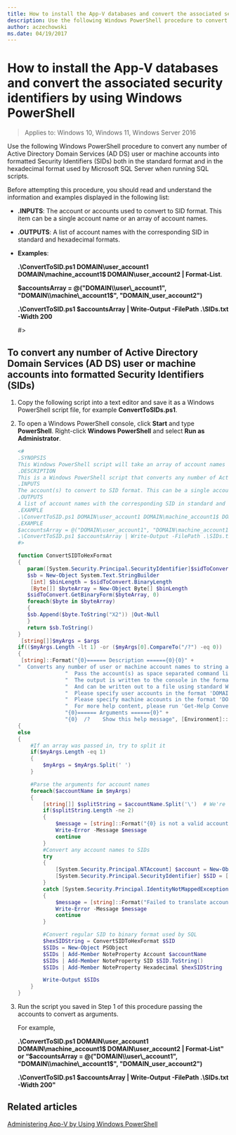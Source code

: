 ```yaml
---
title: How to install the App-V databases and convert the associated security identifiers by using Windows PowerShell
description: Use the following Windows PowerShell procedure to convert any number of Active Directory Domain Services (AD DS) user or machine accounts into formatted Security Identifiers (SIDs) both in the standard format and in the hexadecimal format used by Microsoft SQL Server when running SQL scripts.
author: aczechowski
ms.date: 04/19/2017
---
```



# How to install the App-V databases and convert the associated security identifiers by using Windows PowerShell

>Applies to: Windows 10, Windows 11, Windows Server 2016

Use the following Windows PowerShell procedure to convert any number of Active Directory Domain Services (AD DS) user or machine accounts into formatted Security Identifiers (SIDs) both in the standard format and in the hexadecimal format used by Microsoft SQL Server when running SQL scripts.

Before attempting this procedure, you should read and understand the information and examples displayed in the following list:

- **.INPUTS**: The account or accounts used to convert to SID format. This item can be a single account name or an array of account names.

- **.OUTPUTS**: A list of account names with the corresponding SID in standard and hexadecimal formats.

- **Examples**:

    **.\\ConvertToSID.ps1 DOMAIN\\user\_account1 DOMAIN\\machine\_account1$ DOMAIN\\user\_account2 | Format-List**.

    **$accountsArray = @("DOMAIN\\user\_account1", "DOMAIN\\machine\_account1$", "DOMAIN\_user\_account2")**

    **.\\ConvertToSID.ps1 $accountsArray | Write-Output -FilePath .\\SIDs.txt -Width 200**

    \#&gt;

## To convert any number of Active Directory Domain Services (AD DS) user or machine accounts into formatted Security Identifiers (SIDs)

1.  Copy the following script into a text editor and save it as a Windows PowerShell script file, for example **ConvertToSIDs.ps1**.

2.  To open a Windows PowerShell console, click **Start** and type **PowerShell**. Right-click **Windows PowerShell** and select **Run as Administrator**.

    ```powershell
    <#
    .SYNOPSIS
    This Windows PowerShell script will take an array of account names and try to convert each of them to the corresponding SID in standard and hexadecimal formats.
    .DESCRIPTION
    This is a Windows PowerShell script that converts any number of Active Directory (AD) user or machine accounts into formatted Security Identifiers (SIDs) both in the standard format and in the hexadecimal format used by SQL server when running SQL scripts.
    .INPUTS
    The account(s) to convert to SID format. This can be a single account name or an array of account names. Please see examples below.
    .OUTPUTS
    A list of account names with the corresponding SID in standard and hexadecimal formats
    .EXAMPLE
    .\ConvertToSID.ps1 DOMAIN\user_account1 DOMAIN\machine_account1$ DOMAIN\user_account2 | Format-List
    .EXAMPLE
    $accountsArray = @("DOMAIN\user_account1", "DOMAIN\machine_account1$", "DOMAIN_user_account2")
    .\ConvertToSID.ps1 $accountsArray | Write-Output -FilePath .\SIDs.txt -Width 200
    #>

    function ConvertSIDToHexFormat
    {
       param([System.Security.Principal.SecurityIdentifier]$sidToConvert)
       $sb = New-Object System.Text.StringBuilder
        [int] $binLength = $sidToConvert.BinaryLength
        [Byte[]] $byteArray = New-Object Byte[] $binLength
       $sidToConvert.GetBinaryForm($byteArray, 0)
       foreach($byte in $byteArray)
       {
       $sb.Append($byte.ToString("X2")) |Out-Null
       }
       return $sb.ToString()
    }
     [string[]]$myArgs = $args
    if(($myArgs.Length -lt 1) -or ($myArgs[0].CompareTo("/?") -eq 0))
    {
     [string]::Format("{0}====== Description ======{0}{0}" +
    "  Converts any number of user or machine account names to string and hexadecimal SIDs.{0}" +
                   "  Pass the account(s) as space separated command line parameters. (For example 'ConvertToSID.exe DOMAIN\\Account1 DOMAIN\\Account2 ...'){0}" +
                   "  The output is written to the console in the format 'Account name    SID as string   SID as hexadecimal'{0}" +
                   "  And can be written out to a file using standard Windows PowerShell redirection{0}" +
                   "  Please specify user accounts in the format 'DOMAIN\username'{0}" +
                   "  Please specify machine accounts in the format 'DOMAIN\machinename$'{0}" +
                   "  For more help content, please run 'Get-Help ConvertToSID.ps1'{0}" +
                   "{0}====== Arguments ======{0}" +
                   "{0}  /?    Show this help message", [Environment]::NewLine)
    {
    else
    {
        #If an array was passed in, try to split it
        if($myArgs.Length -eq 1)
        {
            $myArgs = $myArgs.Split(' ')
        }

        #Parse the arguments for account names
        foreach($accountName in $myArgs)
        {
            [string[]] $splitString = $accountName.Split('\')  # We're looking for the format "DOMAIN\Account" so anything that does not match, we reject
            if($splitString.Length -ne 2)
            {
                $message = [string]::Format("{0} is not a valid account name. Expected format 'Domain\username' for user accounts or 'DOMAIN\machinename$' for machine accounts.", $accountName)
                Write-Error -Message $message
                continue
            }
            #Convert any account names to SIDs
            try
            {
                [System.Security.Principal.NTAccount] $account = New-Object System.Security.Principal.NTAccount($splitString[0], $splitString[1])
                [System.Security.Principal.SecurityIdentifier] $SID = [System.Security.Principal.SecurityIdentifier]($account.Translate([System.Security.Principal.SecurityIdentifier]))
            }
            catch [System.Security.Principal.IdentityNotMappedException]
            {
                $message = [string]::Format("Failed to translate account object '{0}' to a SID. Please verify that this is a valid user or machine account.", $account.ToString())
                Write-Error -Message $message
                continue
            }

            #Convert regular SID to binary format used by SQL
            $hexSIDString = ConvertSIDToHexFormat $SID
            $SIDs = New-Object PSObject
            $SIDs | Add-Member NoteProperty Account $accountName
            $SIDs | Add-Member NoteProperty SID $SID.ToString()
            $SIDs | Add-Member NoteProperty Hexadecimal $hexSIDString

            Write-Output $SIDs
        }
    }
    ```

3.  Run the script you saved in Step 1 of this procedure passing the accounts to convert as arguments.

    For example,

    **.\\ConvertToSID.ps1 DOMAIN\\user\_account1 DOMAIN\\machine\_account1$ DOMAIN\\user\_account2 | Format-List" or “$accountsArray = @("DOMAIN\\user\_account1", "DOMAIN\\machine\_account1$", "DOMAIN\_user\_account2")**

    **.\\ConvertToSID.ps1 $accountsArray | Write-Output -FilePath .\\SIDs.txt -Width 200"**

## Related articles

[Administering App-V by Using Windows PowerShell](appv-administering-appv-with-powershell.md)
